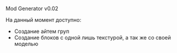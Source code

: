 Mod Generator v0.02

На данный момент доступно:
- Создание айтем груп
- Создание блоков с одной лишь текстурой, а так же со своей моделью
